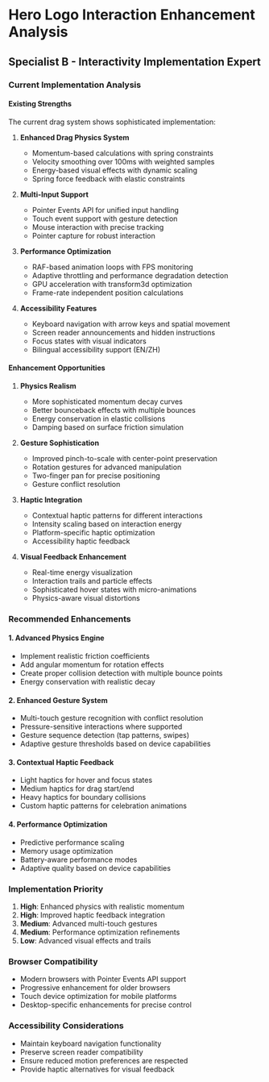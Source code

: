 # Hero Logo Interaction Enhancement Analysis
## Specialist B - Interactivity Implementation Expert

### Current Implementation Analysis

#### Existing Strengths
The current drag system shows sophisticated implementation:

1. **Enhanced Drag Physics System**
   - Momentum-based calculations with spring constraints
   - Velocity smoothing over 100ms with weighted samples
   - Energy-based visual effects with dynamic scaling
   - Spring force feedback with elastic constraints

2. **Multi-Input Support**
   - Pointer Events API for unified input handling
   - Touch event support with gesture detection
   - Mouse interaction with precise tracking
   - Pointer capture for robust interaction

3. **Performance Optimization**
   - RAF-based animation loops with FPS monitoring
   - Adaptive throttling and performance degradation detection
   - GPU acceleration with transform3d optimization
   - Frame-rate independent position calculations

4. **Accessibility Features**
   - Keyboard navigation with arrow keys and spatial movement
   - Screen reader announcements and hidden instructions
   - Focus states with visual indicators
   - Bilingual accessibility support (EN/ZH)

#### Enhancement Opportunities

1. **Physics Realism**
   - More sophisticated momentum decay curves
   - Better bounceback effects with multiple bounces
   - Energy conservation in elastic collisions
   - Damping based on surface friction simulation

2. **Gesture Sophistication**
   - Improved pinch-to-scale with center-point preservation
   - Rotation gestures for advanced manipulation
   - Two-finger pan for precise positioning
   - Gesture conflict resolution

3. **Haptic Integration**
   - Contextual haptic patterns for different interactions
   - Intensity scaling based on interaction energy
   - Platform-specific haptic optimization
   - Accessibility haptic feedback

4. **Visual Feedback Enhancement**
   - Real-time energy visualization
   - Interaction trails and particle effects
   - Sophisticated hover states with micro-animations
   - Physics-aware visual distortions

### Recommended Enhancements

#### 1. Advanced Physics Engine
- Implement realistic friction coefficients
- Add angular momentum for rotation effects
- Create proper collision detection with multiple bounce points
- Energy conservation with realistic decay

#### 2. Enhanced Gesture System
- Multi-touch gesture recognition with conflict resolution
- Pressure-sensitive interactions where supported
- Gesture sequence detection (tap patterns, swipes)
- Adaptive gesture thresholds based on device capabilities

#### 3. Contextual Haptic Feedback
- Light haptics for hover and focus states
- Medium haptics for drag start/end
- Heavy haptics for boundary collisions
- Custom haptic patterns for celebration animations

#### 4. Performance Optimization
- Predictive performance scaling
- Memory usage optimization
- Battery-aware performance modes
- Adaptive quality based on device capabilities

### Implementation Priority
1. **High**: Enhanced physics with realistic momentum
2. **High**: Improved haptic feedback integration
3. **Medium**: Advanced multi-touch gestures
4. **Medium**: Performance optimization refinements
5. **Low**: Advanced visual effects and trails

### Browser Compatibility
- Modern browsers with Pointer Events API support
- Progressive enhancement for older browsers
- Touch device optimization for mobile platforms
- Desktop-specific enhancements for precise control

### Accessibility Considerations
- Maintain keyboard navigation functionality
- Preserve screen reader compatibility
- Ensure reduced motion preferences are respected
- Provide haptic alternatives for visual feedback